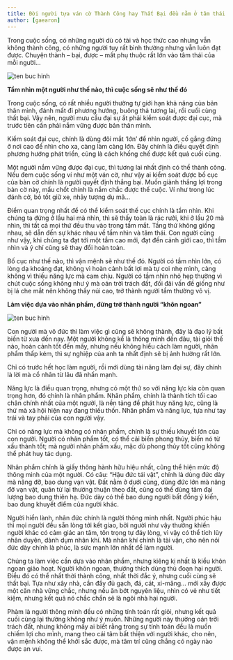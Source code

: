 ```yaml
---
title: Đời người tựa ván cờ Thành Công hay Thất Bại đều nằm ở tâm thái
author: [gaearon]
---
```

Trong cuộc sống, có những người dù có tài và học thức cao nhưng vẫn không thành công, có những người tuy rất bình thường nhưng vẫn luôn đạt được. Chuyện thành – bại, được – mất phụ thuộc rất lớn vào tâm thái của mỗi người…

![ten buc hinh](http://drive.tinhhoa.net/http/1200x1200/tinhhoa.net-/CTCqQD-20170911-doi-nguoi-tua-van-co-thanh-cong-hay-that-bai-deu-nam-o-tam-thai.jpg "ten buc hinh")

**Tầm nhìn một người như thế nào, thì cuộc sống sẽ như thế đó**

Trong cuộc sống, có rất nhiều người thường tự giới hạn khả năng của bản thân mình, đánh mất đi phương hướng, buông thả tương lai, rồi cuối cùng thất bại. Vậy nên, người mưu cầu đại sự ắt phải kiểm soát được đại cục, mà trước tiên cần phải nắm vững được bản thân mình.

Kiểm soát đại cục, chính là dùng đôi mắt ‘lớn’ để nhìn người, cố gắng đứng ở nơi cao để nhìn cho xa, càng làm càng lớn. Đây chính là điều quyết định phương hướng phát triển, cũng là cách khống chế được kết quả cuối cùng.

Một người nắm vững được đại cục, thì tương lai nhất định có thể thành công. Nếu đem cuộc sống ví như một ván cờ, như vậy ai kiểm soát được bố cục của bàn cờ chính là người quyết định thắng bại. Muốn giành thắng lợi trong bàn cờ này, mấu chốt chính là nắm chắc được thế cuộc. Ví như trong lúc đánh cờ, bỏ tốt giữ xe, nhảy tượng dụ mã…

Điểm quan trọng nhất để có thể kiểm soát thế cục chính là tầm nhìn. Khi chúng ta đứng ở lầu hai mà nhìn, thì sẽ thấy toàn là rác rưởi, khi ở lầu 20 mà nhìn, thì tất cả mọi thứ đều thu vào trong tầm mắt. Tầng thứ không giống nhau, sẽ dẫn đến sự khác nhau về tầm nhìn và tâm thái. Con người cũng như vậy, khi chúng ta đạt tới một tầm cao mới, đạt đến cảnh giới cao, thì tầm nhìn và ý chí cũng sẽ thay đổi hoàn toàn.

Bố cục như thế nào, thì vận mệnh sẽ như thế đó. Người có tầm nhìn lớn, có lòng dạ khoáng đạt, không vì hoàn cảnh bất lợi mà tự coi nhẹ mình, càng không vì thiếu năng lực mà cam chịu. Người có tầm nhìn nhỏ hẹp thường vì chút cuộc sống không như ý mà oán trời trách đất, đối đãi vấn đề giống như bị lá che mắt nên không thấy núi cao, trở thành người tầm thường vô vị.

**Làm việc dựa vào nhân phẩm, đừng trở thành người “khôn ngoan”**

![ten buc hinh](http://drive.tinhhoa.net/http/1200x1200/tinhhoa.net-/yeyKfz-20170911-doi-nguoi-tua-van-co-thanh-cong-hay-that-bai-deu-nam-o-tam-thai.jpg "ten buc hinh")

Con người mà vô đức thì làm việc gì cũng sẽ không thành, đây là đạo lý bất biến từ xưa đến nay. Một người không kể là thông minh đến đâu, tài giỏi thế nào, hoàn cảnh tốt đến mấy, nhưng nếu không hiểu cách làm người, nhân phẩm thấp kém, thì sự nghiệp của anh ta nhất định sẽ bị ảnh hưởng rất lớn.

Chỉ có trước hết học làm người, rồi mới dùng tài năng làm đại sự, đây chính là lời mà cổ nhân từ lâu đã nhấn mạnh.

Năng lực là điều quan trọng, nhưng có một thứ so với năng lực kia còn quan trọng hơn, đó chính là nhân phẩm. Nhân phẩm, chính là thành tích tối cao chân chính nhất của một người, là nền tảng để phát huy năng lực, cũng là thứ mà xã hội hiện nay đang thiếu thốn. Nhân phẩm và năng lực, tựa như tay trái và tay phải của con người vậy.

Chỉ có năng lực mà không có nhân phẩm, chính là sự thiếu khuyết lớn của con người. Người có nhân phẩm tốt, có thể cải biến phong thủy, biến nó từ xấu thành tốt; mà người nhân phẩm xấu, mặc dù phong thủy tốt cũng không thể phát huy tác dụng.

Nhân phẩm chính là giấy thông hành hữu hiệu nhất, cũng thể hiện mức độ thông minh của một người. Có câu: “Hậu đức tái vật”, chính là dùng đức dày mà nâng đỡ, bao dung vạn vật. Đất nằm ở dưới cùng, dùng đức lớn mà nâng đỡ vạn vật, quân tử lại thường thuận theo đất, cũng có thể dùng tâm đại lượng bao dung thiên hạ. Đức dày có thể bao dung người bất đồng ý kiến, bao dung khuyết điểm của người khác.

Người hiền lành, nhân đức chính là người thông minh nhất. Người phúc hậu thì mọi người đều sẵn lòng tới kết giao, bởi người như vậy thường khiến người khác có cảm giác an tâm, tôn trọng tự đáy lòng, vì vậy có thể tích lũy nhân duyên, dành dụm nhân khí. Mà nhân khí chính là tài vận, cho nên nói đức dày chính là phúc, là sức mạnh lớn nhất để làm người.

Chúng ta làm việc cần dựa vào nhân phẩm, nhưng kiêng kị nhất là kiểu khôn ngoan giảo hoạt. Người khôn ngoan, thường thích dùng thủ đoạn hại người. Điều đó có thể nhất thời thành công, nhất thời đắc ý, nhưng cuối cùng sẽ thất bại. Tựa như xây nhà, cần đầy đủ gạch, đá, cát, xi-măng… mới xây được một căn nhà vững chắc, nhưng nếu ăn bớt nguyên liệu, nhìn có vẻ như tiết kiệm, nhưng kết quả nó chắc chắn sẽ là ngôi nhà hại người.

Phàm là người thông minh đều có những tính toán rất giỏi, nhưng kết quả cuối cùng lại thường không như ý muốn. Những người này thường oán trời trách đất, nhưng không mấy ai biết rằng trong sự tính toán đều là muốn chiếm lợi cho mình, mang theo cái tâm bất thiện với người khác, cho nên, vận mệnh không thể khởi sắc được, mà tâm trí cũng chẳng có ngày nào được an vui.
